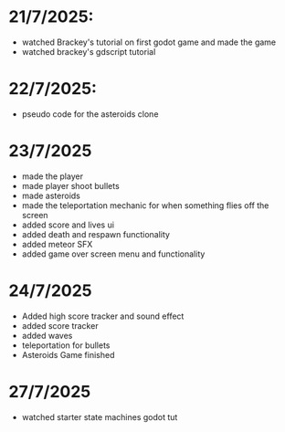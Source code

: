 
# 21/7/2025:
- watched Brackey's tutorial on first godot game and made the game
- watched brackey's gdscript tutorial

# 22/7/2025:
- pseudo code for the asteroids clone

# 23/7/2025
- made the player
- made player shoot bullets
- made asteroids
- made the teleportation mechanic for when something flies off the screen
- added score and lives ui
- added death and respawn functionality
- added meteor SFX
- added game over screen menu and functionality

# 24/7/2025
- Added high score tracker and sound effect
- added score tracker
- added waves 
- teleportation for bullets
- Asteroids Game finished

# 27/7/2025
- watched starter state machines godot tut